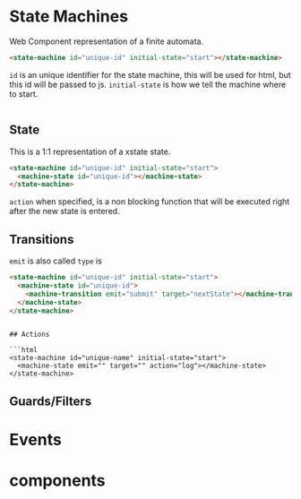 # State Machines

Web Component representation of a finite automata.

```html
<state-machine id="unique-id" initial-state="start"></state-machine>
```

`id` is an unique identifier for the state machine, this will be used for html, but this id will be passed to js.
`initial-state` is how we tell the machine where to start.



```html
```

## State
This is a 1:1 representation of a xstate state.
```html
<state-machine id="unique-id" initial-state="start">
  <machine-state id="unique-id"></machine-state>
</state-machine>
```

`action` when specified, is a non blocking function that will be executed right after the new state is entered.

## Transitions
`emit` is also called `type` is

```html
<state-machine id="unique-id" initial-state="start">
  <machine-state id="unique-id">
    <machine-transition emit="submit" target="nextState"></machine-transition>
  </machine-state>
</state-machine>
```

```

## Actions

```html
<state-machine id="unique-name" initial-state="start">
  <machine-state emit="" target="" action="log"></machine-state>
</state-machine>
```

## Guards/Filters


# Events

# components